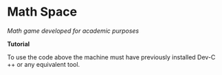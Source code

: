 <h1>Math Space</h1>
<p><i>Math game developed for academic purposes</i></p>
<b>Tutorial</b>
<p>To use the code above the machine must have previously installed Dev-C ++ or any equivalent tool.</p>
